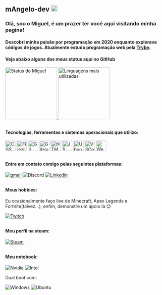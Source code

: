 ## mAngelo-dev <img height="20em" src="https://u3r3f6s2.rocketcdn.me/wp-content/uploads/2020/12/main_logo-e1621602371409.png">

### Olá, sou o Miguel, é um prazer ter você aqui visitando minha pagina!

#### Descobri minha paixão por programação em 2020 enquanto explorava códigos de jogos. Atualmente estudo programação web pela [Trybe](https://www.betrybe.com/).

#### Veja abaixo alguns dos meus status aqui no GitHub

<div>
    <a href="https://github.com/mAngelo-dev">
        <img height="164em" src="https://github-readme-stats.vercel.app/api?username=mAngelo-dev&count_private=true&show_icons=true&include_all_commits=true&theme=react&custom_title=Meu%20status%20no%20GitHub%0A%0A" alt="Status do Miguel"/>
        <img height="164em" src="https://github-readme-stats.vercel.app/api/top-langs/?username=mAngelo-dev&layout=compact&theme=react&card_width=244&custom_title=Linguagens" alt="Linguagens mais utilizadas">
    </a>
</div>

##  

#### Tecnologias, ferramentas e sistemas operacionais que utilizo:

<div style="display: inline-block" >
    <img width="32px" src="https://cdn.jsdelivr.net/gh/devicons/devicon/icons/css3/css3-original.svg" alt="CSS">
    <img width="32px" src="https://cdn.jsdelivr.net/gh/devicons/devicon/icons/filezilla/filezilla-plain.svg" alt="Filezilla"> 
    <img width="32px" src="https://cdn.jsdelivr.net/gh/devicons/devicon/icons/git/git-original.svg" alt="Git">
    <img width="32px" src="https://cdn.jsdelivr.net/gh/devicons/devicon/icons/github/github-original.svg" alt="GitHub">
    <img width="32px" src="https://cdn.jsdelivr.net/gh/devicons/devicon/icons/html5/html5-original.svg" alt="HTML">
    <img width="32px" src="https://cdn.jsdelivr.net/gh/devicons/devicon/icons/javascript/javascript-original.svg" alt="JS">
    <img width="32px" src="https://cdn.jsdelivr.net/gh/devicons/devicon/icons/ubuntu/ubuntu-plain.svg" alt="Ubuntu">
    <img width="32px" src="https://cdn.jsdelivr.net/gh/devicons/devicon/icons/visualstudio/visualstudio-plain.svg" alt="VSCode">
    <img width="32px" src="https://cdn.jsdelivr.net/gh/devicons/devicon/icons/webstorm/webstorm-original.svg" alt="WebStorm">
</div>

##  

#### Entre em contato comigo pelas seguintes plataformas:

<div style="display: inline-block" >
    <a href="mailto:m.angelodev@gmail.com">
	    <img src="https://img.shields.io/badge/Gmail-D14836?style=for-the-badge&logo=gmail&logoColor=white" alt="gmail"/>
    </a>
    <img src="https://img.shields.io/badge/Discord%3A%20nctisz%236969-7289DA?style=for-the-badge&logo=discord&logoColor=white" alt="Discord"/>
    <a href="https://www.linkedin.com/in/marsprog/">
        <img src="https://img.shields.io/badge/LinkedIn-0077B5?style=for-the-badge&logo=linkedin&logoColor=white" alt="Linkedin"/>
    </a>
</div>

##

#### Meus hobbies:

<p>Eu ocasionalmente faço live de Minecraft, Apex Legends e Fortnite(talvez...), enfim, demonstre um apoio lá 😉</p>
<div>
    <a href="https://www.twitch.tv/nctisz">
        <img src="https://img.shields.io/badge/Twitch-9146FF?style=for-the-badge&logo=twitch&logoColor=white" alt="Twitch"/>
    </a>
</div>

##

#### Meu perfil na steam:

<div>
    <a href="https://steamcommunity.com/id/nctisz">
        <img src="https://img.shields.io/badge/Steam-000000?style=for-the-badge&logo=steam&logoColor=white" alt="Steam">
    </a>
</div>

##

#### Meu notebook:

<div style="display: inline-block" >
    <img src="https://img.shields.io/badge/NVIDIA-GTX1050-76B900?style=for-the-badge&logo=nvidia&logoColor=white" alt="Nvidia">
    <img src="https://img.shields.io/badge/Intel-Core_i7_7th-0071C5?style=for-the-badge&logo=intel&logoColor=white" alt="Intel">
    <p> Dual boot com:</p>
    <img src="https://img.shields.io/badge/Windows-10-0078D6?style=for-the-badge&logo=windows&logoColor=white" alt="Windows">
    <img src="https://img.shields.io/badge/Ubuntu-22.04LTS-E95420?style=for-the-badge&logo=ubuntu&logoColor=white" alt="Ubuntu">
</div>







